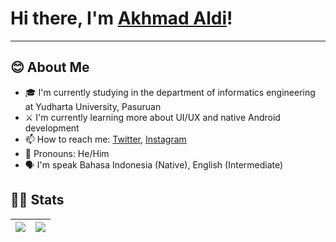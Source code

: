 <!-- markdownlint-disable MD033 MD042-->

# Hi there, I'm **[Akhmad Aldi](https://www.linkedin.com/in/akhmad-aldi-8449191a9/)**!

---

## **😊 About Me**

- 🎓 I'm currently studying in the department of informatics engineering at Yudharta University, Pasuruan
-  ⚔ I'm currently learning more about UI/UX and native Android development
- 📫 How to reach me: [Twitter](https://twitter.com/AkhmadAldi11), [Instagram](https://www.instagram.com/akh.aldi19)
- 🧑 Pronouns: He/Him
- 🗣 I'm speak Bahasa Indonesia (Native), English (Intermediate) 

## **🧑‍💻 Stats**

| <a href="https://github.com/anuraghazra/github-readme-stats"><img align="center" src="https://github-readme-stats.vercel.app/api?username=AkhmadAldi19&show_icons=true&include_all_commits=true&theme=radical&hide_border=true"/></a> | <a href=""><img align="center" src="https://github-readme-stats.vercel.app/api/top-langs/?username=AkhmadAldi19&layout=compact&theme=radical&hide_border=true" /></a> |
| ------------- | ------------- |


